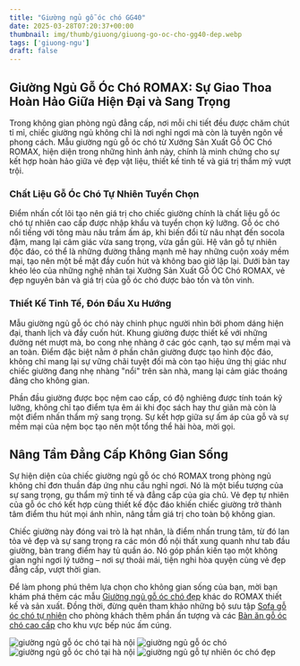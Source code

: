```yaml
---
title: "Giường ngủ gỗ óc chó GG40"
date: 2025-03-28T07:20:37+00:00
thumbnail: img/thumb/giuong/giuong-go-oc-cho-gg40-dep.webp
tags: ['giuong-ngu']
draft: false
---
```

## Giường Ngủ Gỗ Óc Chó ROMAX: Sự Giao Thoa Hoàn Hảo Giữa Hiện Đại và Sang Trọng

Trong không gian phòng ngủ đẳng cấp, nơi mỗi chi tiết đều được chăm chút tỉ mỉ, chiếc giường ngủ không chỉ là nơi nghỉ ngơi mà còn là tuyên ngôn về phong cách. Mẫu giường ngủ gỗ óc chó từ Xưởng Sản Xuất Gỗ ÓC Chó ROMAX, hiện diện trong những hình ảnh này, chính là minh chứng cho sự kết hợp hoàn hảo giữa vẻ đẹp vật liệu, thiết kế tinh tế và giá trị thẩm mỹ vượt trội.

### Chất Liệu Gỗ Óc Chó Tự Nhiên Tuyển Chọn

Điểm nhấn cốt lõi tạo nên giá trị cho chiếc giường chính là chất liệu gỗ óc chó tự nhiên cao cấp được nhập khẩu và tuyển chọn kỹ lưỡng. Gỗ óc chó nổi tiếng với tông màu nâu trầm ấm áp, khi biến đổi từ nâu nhạt đến socola đậm, mang lại cảm giác vừa sang trọng, vừa gần gũi. Hệ vân gỗ tự nhiên độc đáo, có thể là những đường thẳng mạnh mẽ hay những cuộn xoáy mềm mại, tạo nên một bề mặt đầy cuốn hút và không bao giờ lặp lại. Dưới bàn tay khéo léo của những nghệ nhân tại Xưởng Sản Xuất Gỗ ÓC Chó ROMAX, vẻ đẹp nguyên bản và giá trị của gỗ óc chó được bảo tồn và tôn vinh.

### Thiết Kế Tinh Tế, Đón Đầu Xu Hướng

Mẫu giường ngủ gỗ óc chó này chinh phục người nhìn bởi phom dáng hiện đại, thanh lịch và đầy cuốn hút. Khung giường được thiết kế với những đường nét mượt mà, bo cong nhẹ nhàng ở các góc cạnh, tạo sự mềm mại và an toàn. Điểm đặc biệt nằm ở phần chân giường được tạo hình độc đáo, không chỉ mang lại sự vững chãi tuyệt đối mà còn tạo hiệu ứng thị giác như chiếc giường đang nhẹ nhàng "nổi" trên sàn nhà, mang lại cảm giác thoáng đãng cho không gian.

Phần đầu giường được bọc nệm cao cấp, có độ nghiêng được tính toán kỹ lưỡng, không chỉ tạo điểm tựa êm ái khi đọc sách hay thư giãn mà còn là một điểm nhấn thẩm mỹ sang trọng. Sự kết hợp giữa sự ấm áp của gỗ và sự mềm mại của nệm bọc tạo nên một tổng thể hài hòa, mời gọi.

## Nâng Tầm Đẳng Cấp Không Gian Sống

Sự hiện diện của chiếc giường ngủ gỗ óc chó ROMAX trong phòng ngủ không chỉ đơn thuần đáp ứng nhu cầu nghỉ ngơi. Nó là một biểu tượng của sự sang trọng, gu thẩm mỹ tinh tế và đẳng cấp của gia chủ. Vẻ đẹp tự nhiên của gỗ óc chó kết hợp cùng thiết kế độc đáo khiến chiếc giường trở thành tâm điểm thu hút mọi ánh nhìn, nâng tầm giá trị cho toàn bộ không gian.

Chiếc giường này đóng vai trò là hạt nhân, là điểm nhấn trung tâm, từ đó lan tỏa vẻ đẹp và sự sang trọng ra các món đồ nội thất xung quanh như tab đầu giường, bàn trang điểm hay tủ quần áo. Nó góp phần kiến tạo một không gian nghỉ ngơi lý tưởng – nơi sự thoải mái, tiện nghi hòa quyện cùng vẻ đẹp đẳng cấp, vượt thời gian.

Để làm phong phú thêm lựa chọn cho không gian sống của bạn, mời bạn khám phá thêm các mẫu [Giường ngủ gỗ óc chó đẹp](https://romax.vn/danh-muc/phong-ngu/giuong-go-oc-cho/) khác do ROMAX thiết kế và sản xuất. Đồng thời, đừng quên tham khảo những bộ sưu tập [Sofa gỗ óc chó tự nhiên](https://romax.vn/danh-muc/phong-khach/sofa-go-oc-cho/) cho phòng khách thêm phần ấn tượng và các [Bàn ăn gỗ óc chó cao cấp](https://romax.vn/danh-muc/phong-bep/ban-an-go-oc-cho/) cho khu vực bếp núc ấm cúng.

![giường ngủ gỗ óc chó tại hà nội](/img/giuong/gg40/giuong-go-oc-cho-gg40-50.webp)
![giường ngủ gỗ óc chó](/img/giuong/gg40/giuong-go-oc-cho-gg40-51.webp)
![giường ngủ gỗ óc chó tại hà nội](/img/giuong/gg40/giuong-go-oc-cho-gg40-52.webp)
![giường ngủ gỗ tự nhiên óc chó đẹp](/img/giuong/gg40/giuong-go-oc-cho-gg40-53.webp)